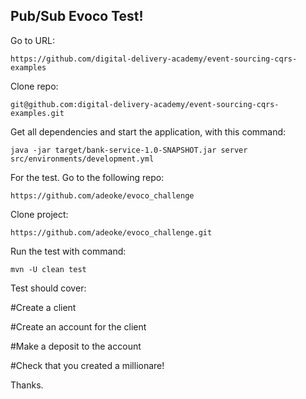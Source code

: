 ## Pub/Sub Evoco Test!

Go to URL:

`https://github.com/digital-delivery-academy/event-sourcing-cqrs-examples`

Clone repo:

`git@github.com:digital-delivery-academy/event-sourcing-cqrs-examples.git`

Get all dependencies and start the application, with this command:

`java -jar target/bank-service-1.0-SNAPSHOT.jar server src/environments/development.yml`

For the test. Go to the following repo:

`https://github.com/adeoke/evoco_challenge`

Clone project:

`https://github.com/adeoke/evoco_challenge.git`

Run the test with command:

`mvn -U clean test`

Test should cover:

#Create a client

#Create an account for the client

#Make a deposit to the account

#Check that you created a millionare!


Thanks.
